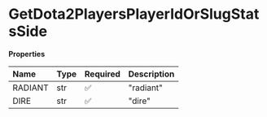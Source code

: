 # GetDota2PlayersPlayerIdOrSlugStatsSide

**Properties**

| Name    | Type | Required | Description |
| :------ | :--- | :------- | :---------- |
| RADIANT | str  | ✅       | "radiant"   |
| DIRE    | str  | ✅       | "dire"      |
